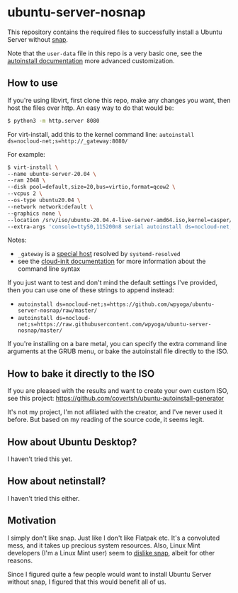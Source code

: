 # ubuntu-server-nosnap

This repository contains the required files to successfully install a Ubuntu Server without [snap](https://snapcraft.io/).

Note that the `user-data` file in this repo is a very basic one, see the [autoinstall documentation](https://ubuntu.com/server/docs/install/autoinstall) more advanced customization.

## How to use

If you're using libvirt, first clone this repo, make any changes you want, then host the files over http. An easy way to do that would be:

```sh
$ python3 -m http.server 8080
```

For virt-install, add this to the kernel command line: `autoinstall ds=nocloud-net;s=http://_gateway:8080/`

For example:

```sh
$ virt-install \
--name ubuntu-server-20.04 \
--ram 2048 \
--disk pool=default,size=20,bus=virtio,format=qcow2 \
--vcpus 2 \
--os-type ubuntu20.04 \
--network network:default \
--graphics none \
--location /srv/iso/ubuntu-20.04.4-live-server-amd64.iso,kernel=casper/vmlinuz,initrd=casper/initrd \
--extra-args 'console=ttyS0,115200n8 serial autoinstall ds=nocloud-net;s=http://_gateway:8080/' \
```

Notes:
- `_gateway` is a [special host](https://www.freedesktop.org/software/systemd/man/systemd-resolved.service.html#Synthetic%20Records) resolved by `systemd-resolved`
- see the [cloud-init documentation](https://cloudinit.readthedocs.io/en/latest/topics/datasources/nocloud.html) for more information about the command line syntax

If you just want to test and don't mind the default settings I've provided, then you can use one of these strings to append instead:
- `autoinstall ds=nocloud-net;s=https://github.com/wpyoga/ubuntu-server-nosnap/raw/master/`
- `autoinstall ds=nocloud-net;s=https://raw.githubusercontent.com/wpyoga/ubuntu-server-nosnap/master/`

If you're installing on a bare metal, you can specify the extra command line arguments at the GRUB menu, or bake the autoinstall file directly to the ISO.

## How to bake it directly to the ISO

If you are pleased with the results and want to create your own custom ISO, see this project: https://github.com/covertsh/ubuntu-autoinstall-generator

It's not my project, I'm not afiliated with the creator, and I've never used it before. But based on my reading of the source code, it seems legit.

## How about Ubuntu Desktop?

I haven't tried this yet.

## How about netinstall?

I haven't tried this either.

## Motivation

I simply don't like snap. Just like I don't like Flatpak etc. It's a convoluted mess, and it takes up precious system resources. Also, Linux Mint developers (I'm a Linux Mint user) seem to [dislike snap](https://linuxmint-user-guide.readthedocs.io/en/latest/snap.html), albeit for other reasons.

Since I figured quite a few people would want to install Ubuntu Server without snap, I figured that this would benefit all of us.
